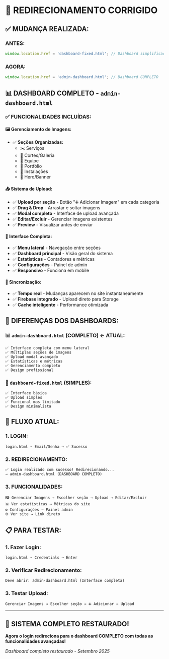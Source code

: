 # 🔄 REDIRECIONAMENTO CORRIGIDO

## ✅ **MUDANÇA REALIZADA:**

### **ANTES:**
```javascript
window.location.href = 'dashboard-fixed.html'; // Dashboard simplificado
```

### **AGORA:**
```javascript  
window.location.href = 'admin-dashboard.html'; // Dashboard COMPLETO
```

## 📊 **DASHBOARD COMPLETO - `admin-dashboard.html`**

### ✅ **FUNCIONALIDADES INCLUÍDAS:**

#### **🖼️ Gerenciamento de Imagens:**
- ✅ **Seções Organizadas:**
  - ✂️ Serviços
  - 📸 Cortes/Galeria
  - 👥 Equipe
  - 💼 Portfólio
  - 🏪 Instalações
  - 🌟 Hero/Banner

#### **📤 Sistema de Upload:**
- ✅ **Upload por seção** - Botão "➕ Adicionar Imagem" em cada categoria
- ✅ **Drag & Drop** - Arrastar e soltar imagens
- ✅ **Modal completo** - Interface de upload avançada
- ✅ **Editar/Excluir** - Gerenciar imagens existentes
- ✅ **Preview** - Visualizar antes de enviar

#### **🎨 Interface Completa:**
- ✅ **Menu lateral** - Navegação entre seções
- ✅ **Dashboard principal** - Visão geral do sistema
- ✅ **Estatísticas** - Contadores e métricas
- ✅ **Configurações** - Painel de admin
- ✅ **Responsivo** - Funciona em mobile

#### **🔄 Sincronização:**
- ✅ **Tempo real** - Mudanças aparecem no site instantaneamente
- ✅ **Firebase integrado** - Upload direto para Storage
- ✅ **Cache inteligente** - Performance otimizada

## 🎯 **DIFERENÇAS DOS DASHBOARDS:**

### **📊 `admin-dashboard.html` (COMPLETO) ← ATUAL:**
```
✅ Interface completa com menu lateral
✅ Múltiplas seções de imagens
✅ Upload modal avançado
✅ Estatísticas e métricas
✅ Gerenciamento completo
✅ Design profissional
```

### **🔧 `dashboard-fixed.html` (SIMPLES):**
```  
✅ Interface básica
✅ Upload simples
✅ Funcional mas limitado
✅ Design minimalista
```

## 🚀 **FLUXO ATUAL:**

### **1. LOGIN:**
```
login.html → Email/Senha → ✅ Sucesso
```

### **2. REDIRECIONAMENTO:**
```
✅ Login realizado com sucesso! Redirecionando...
→ admin-dashboard.html (DASHBOARD COMPLETO)
```

### **3. FUNCIONALIDADES:**
```
🖼️ Gerenciar Imagens → Escolher seção → Upload → Editar/Excluir
📊 Ver estatísticas → Métricas do site
⚙️ Configurações → Painel admin
🌐 Ver site → Link direto
```

## 📋 **PARA TESTAR:**

### **1. Fazer Login:**
```
login.html → Credentials → Enter
```

### **2. Verificar Redirecionamento:**
```  
Deve abrir: admin-dashboard.html (Interface completa)
```

### **3. Testar Upload:**
```
Gerenciar Imagens → Escolher seção → ➕ Adicionar → Upload
```

---

## 🎉 **SISTEMA COMPLETO RESTAURADO!**

**Agora o login redireciona para o dashboard COMPLETO com todas as funcionalidades avançadas!**

*Dashboard completo restaurado - Setembro 2025*
